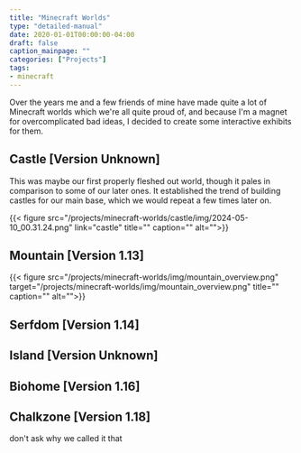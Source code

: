 ```yaml
---
title: "Minecraft Worlds"
type: "detailed-manual"
date: 2020-01-01T00:00:00-04:00
draft: false
caption_mainpage: ""
categories: ["Projects"]
tags:
- minecraft
---
```


Over the years me and a few friends of mine have made quite a lot of Minecraft worlds which we're all quite proud of, and because I'm a magnet for overcomplicated bad ideas, I decided to create some interactive exhibits for them.

## Castle [Version Unknown]

This was maybe our first properly fleshed out world, though it pales in comparison to some of our later ones. It established the trend of building castles for our main base, which we would repeat a few times later on.

{{< figure
    src="/projects/minecraft-worlds/castle/img/2024-05-10_00.31.24.png"
    link="castle"
    title=""
    caption=""
    alt="">}}

## Mountain [Version 1.13]

{{< figure
    src="/projects/minecraft-worlds/img/mountain_overview.png"
    target="/projects/minecraft-worlds/img/mountain_overview.png"
    title=""
    caption=""
    alt="">}}

## Serfdom [Version 1.14]

## Island [Version Unknown]

## Biohome [Version 1.16]

## Chalkzone [Version 1.18]

don't ask why we called it that